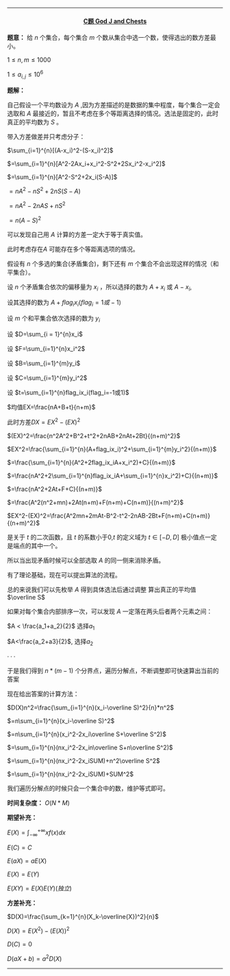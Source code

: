 <hr>

#### <center> [C题 God J and Chests](https://www.luogu.com.cn/problemnew/show/T125993)  </center>

**题意：** 给 $n$ 个集合，每个集合 $m$ 个数从集合中选一个数，使得选出的数方差最小。

$1\leq n, m\leq 1000$

$1\leq a_{i,j}\leq 10^6$

**题解：**

自己假设一个平均数设为 $A$ ,因为方差描述的是数据的集中程度，每个集合一定会选取和 $A$ 最接近的，暂且不考虑在多个等距离选择的情况。选法是固定的，此时真正的平均数为 $S$ 。

带入方差做差并只考虑分子：

$\sum_{i=1}^{n}[(A-x_i)^2-(S-x_i)^2]$

$=\sum_{i=1}^{n}[A^2-2Ax_i+x_i^2-S^2+2Sx_i^2-x_i^2]$

$=\sum_{i=1}^{n}[A^2-S^2+2x_i(S-A)]$

$=nA^2-nS^2+2nS(S-A)$

$=nA^2-2nAS+nS^2$

$=n(A-S)^2$

可以发现自己用 $A$ 计算的方差一定大于等于真实值。

此时考虑存在$A$ 可能存在多个等距离选项的情况。

假设有 $n$ 个多选的集合(矛盾集合)，剩下还有 $m$ 个集合不会出现这样的情况（和平集合）。

设 $n$ 个矛盾集合依次的偏移量为 $x_i$ ，所以选择的数为 $A+x_i$ 或 $A-x_i$,

设其选择的数为 $A+flag_ix_i(flag_i=1或-1)$

设 $m$ 个和平集合依次选择的数为 $y_i$

设 $D=\sum_{i = 1}^{n}x_i$

设 $F=\sum_{i=1}^{n}x_i^2$

设 $B=\sum_{i=1}^{m}y_i$

设 $C=\sum_{i=1}^{m}y_i^2$

设 $t=\sum_{i=1}^{n}flag_ix_i(flag_i=-1或1)$

$均值EX=\frac{nA+B+t}{n+m}$

此时方差$DX=EX^2-(EX)^2$

$(EX)^2=\frac{n^2A^2+B^2+t^2+2nAB+2nAt+2Bt}{(n+m)^2}$

$EX^2=\frac{\sum_{i=1}^{n}(A+flag_ix_i)^2+\sum_{i=1}^{m}y_i^2}{(n+m)}$

$=\frac{\sum_{i=1}^{n}(A^2+2flag_ix_iA+x_i^2)+C}{(n+m)}$

$=\frac{nA^2+2\sum_{i=1}^{n}flag_ix_iA+\sum_{i=1}^{n}x_i^2)+C}{(n+m)}$

$=\frac{nA^2+2At+F+C}{(n+m)}$

$=\frac{A^2(n^2+mn)+2At(n+m)+F(n+m)+C(n+m)}{(n+m)^2}$

$EX^2-(EX)^2=\frac{A^2mn+2mAt-B^2-t^2-2nAB-2Bt+F(n+m)+C(n+m)}{(n+m)^2}$

是关于 $t$ 的二次函数，且 $t$ 的系数小于0,$t$ 的定义域为 $t\in[-D,D]$ 极小值点一定是端点的其中一个。

所以当出现矛盾时候可以全部选取 $A$ 的同一侧来消除矛盾。 

有了理论基础，现在可以提出算法的流程。

总的来说我们可以先枚举 $A$ 得到具体选法后通过调整 算出真正的平均值$\overline S$ 

如果对每个集合内部排序一次，可以发现 $A$ 一定落在两头后者两个元素之间：

$A < \frac{a_1+a_2}{2}$ 选择$a_1$

$A<\frac{a_2+a3}{2}$, 选择$a_2$

$···$

于是我们得到 $n * (m - 1)$ 个分界点，遍历分解点，不断调整即可快速算出当前的答案

现在给出答案的计算方法：

$D(X)n^2=\frac{\sum_{i=1}^{n}(x_i-\overline S)^2}{n}*n^2$

$=n\sum_{i=1}^{n}(x_i-\overline S)^2$

$=n\sum_{i=1}^{n}(x_i^2-2x_i\overline S+\overline S^2)$

$=\sum_{i=1}^{n}(nx_i^2-2x_in\overline S+n\overline S^2)$

$=\sum_{i=1}^{n}(nx_i^2-2x_iSUM)+n^2\overline S^2$

$=\sum_{i=1}^{n}(nx_i^2-2x_iSUM)+SUM^2$


我们遍历分解点的时候只会一个集合中的数，维护等式即可。

**时间复杂度：** $O(N*M)$

**期望补充：**

$E(X)=\int_{-\infty}^{+\infty}xf(x)dx$

$E(C)=C$

$E(aX)=aE(X)$

$E(X)=E(Y)$

$E(XY)=E(X)E(Y)(独立)$

**方差补充：**

$D(X)=\frac{\sum_{k=1}^{n}(X_k-\overline{X})^2}{n}$

$D(X)=E(X^2)-(E(X))^2$

$D(C)=0$

$D(aX+b)=a^2D(X)$



<hr>
